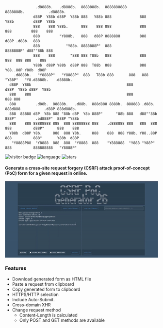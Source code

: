 	              .d8888b.   .d8888b.  8888888b.  8888888888      8888888b.           .d8888b.                
                 d88P  Y88b d88P  Y88b 888   Y88b 888             888   Y88b         d88P  Y88b               
                 888    888 Y88b.      888    888 888             888    888         888    888               
                 888         "Y888b.   888   d88P 8888888         888   d88P .d88b.  888                      
                 888            "Y88b. 8888888P"  888             8888888P" d88""88b 888                      
                 888    888       "888 888 T88b   888             888       888  888 888    888               
                 Y88b  d88P Y88b  d88P 888  T88b  888             888       Y88..88P Y88b  d88P      
        .d8888b.   "Y8888P"   "Y8888P"  888   T88b 888       888   888        "Y88P"   "Y8.d8888b.   .d8888b.  
      d88P  Y88b                                            888                         d88P  Y88b d88P  Y88b 
      888    888                                            888                                888 888        
      888         .d88b.  88888b.   .d88b.  888d888 8888b.  888888 .d88b.  888d888           .d88P 888d888b.  
      888  88888 d8P  Y8b 888 "88b d8P  Y8b 888P"      "88b 888   d88""88b 888P"         .od888P"  888P "Y88b 
      888    888 88888888 888  888 88888888 888    .d888888 888   888  888 888          d88P"      888    888 
      Y88b  d88P Y8b.     888  888 Y8b.     888    888  888 Y88b. Y88..88P 888          888"       Y88b  d88P 
       "Y8888P88  "Y8888  888  888  "Y8888  888    "Y888888  "Y888 "Y88P"  888          888888888   "Y8888P" 
![visitor badge](https://visitor-badge.glitch.me/badge?page_id=LIIIs4ma.CSRF-PoC-Generator-26) ![language](https://img.shields.io/badge/language-javascript-yellow) ![stars](https://img.shields.io/github/stars/LIIIs4ma/CSRF-PoC-Generator-26)
#### Generate a cross-site request forgery (CSRF) attack proof-of-concept (PoC) form for a given request in online.
[![Header Gif](https://raw.githubusercontent.com/LIIIs4ma/CSRF-PoC-Generator-26/main/header.gif)](#)
### Features
- Download generated form as HTML file
- Paste a request from clipboard
- Copy generated form to clipboard
- HTTPS/HTTP selection
- Include Auto-Submit.
- Cross-domain XHR
- Change request method
	- Content-Length is calculated
 	- Only POST and GET methods are available
